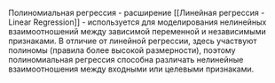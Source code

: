Полиномиальная регрессия - расширение [[Линейная регрессия - Linear Regression]] - используется для моделирования нелинейных взаимоотношений между зависимой переменной и независимыми признаками. В отличие от линейной регрессии, здесь участвуют полиномы (правила более высокой размерности), поэтому полиномиальная регрессия способна различать нелинейные взаимоотношения между входными или целевыми признаками.